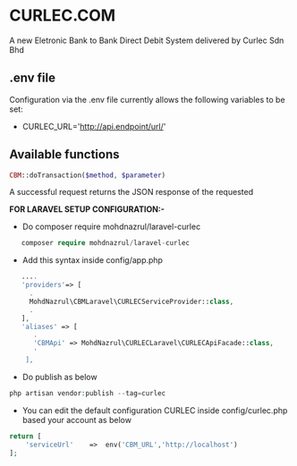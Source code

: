 # CURLEC.COM
A new Eletronic Bank to Bank Direct Debit System delivered by Curlec Sdn Bhd

## .env file
Configuration via the .env file currently allows the following variables to be set:

- CURLEC\_URL='http://api.endpoint/url/'

## Available functions
```php
CBM::doTransaction($method, $parameter)
```
A successful request returns the JSON response of the requested

**FOR LARAVEL SETUP CONFIGURATION:-**
- Do composer require mohdnazrul/laravel-curlec
```php
   composer require mohdnazrul/laravel-curlec
```
- Add this syntax inside config/app.php
```php
   ....
   'providers'=> [
     .
     MohdNazrul\CBMLaravel\CURLECServiceProvider::class,
     .
   ],
   'aliases' => [
      .
      'CBMApi' => MohdNazrul\CURLECLaravel\CURLECApiFacade::class,
      '
    ],
``` 
- Do publish as below
```php
php artisan vendor:publish --tag=curlec 
```
- You can edit the default configuration CURLEC inside config/curlec.php based your account as below
```php
return [
    'serviceUrl'    =>  env('CBM_URL','http://localhost')
];
``` 







     
